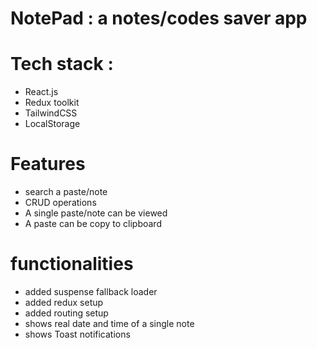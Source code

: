# NotePad : a notes/codes saver app

# Tech stack :
- React.js
- Redux toolkit
- TailwindCSS
- LocalStorage

# Features
- search a paste/note
- CRUD operations
- A single paste/note can be viewed
- A paste can be copy to clipboard

# functionalities 
- added suspense fallback loader
- added redux setup
- added routing setup
- shows real date and time of a single note
- shows Toast notifications